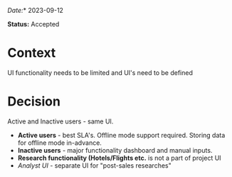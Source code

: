 *Date:** 2023-09-12

**Status:** Accepted

# Context
UI functionality needs to be limited and UI's need to be defined

# Decision
Active and Inactive users - same UI.
* **Active users** - best SLA's. Offline mode support required. Storing data for offline mode in-advance.
* **Inactive users** - major functionality dashboard and manual inputs.
* **Research functionality (Hotels/Flights etc.** is not a part of project UI
* *Analyst UI* - separate UI for "post-sales researches" 

